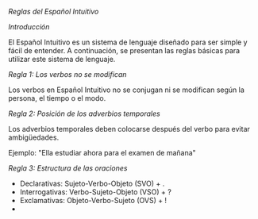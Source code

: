 *Reglas del Español Intuitivo*

*Introducción*

El Español Intuitivo es un sistema de lenguaje diseñado para ser simple y fácil de entender. A continuación, se presentan las reglas básicas para utilizar este sistema de lenguaje.

*Regla 1: Los verbos no se modifican*

Los verbos en Español Intuitivo no se conjugan ni se modifican según la persona, el tiempo o el modo.

*Regla 2: Posición de los adverbios temporales*

Los adverbios temporales deben colocarse después del verbo para evitar ambigüedades.

Ejemplo: "Ella estudiar ahora para el examen de mañana"

*Regla 3: Estructura de las oraciones*

- Declarativas: Sujeto-Verbo-Objeto (SVO) + .
- Interrogativas: Verbo-Sujeto-Objeto (VSO) + ?
- Exclamativas: Objeto-Verbo-Sujeto (OVS) + !
- 
